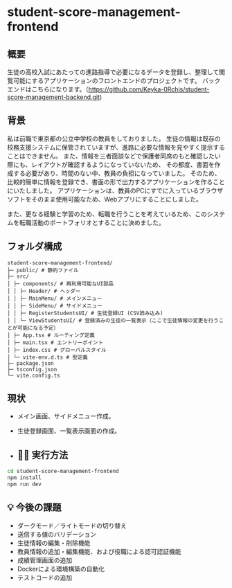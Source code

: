# student-score-management-frontend

## 概要

生徒の高校入試にあたっての進路指導で必要になるデータを登録し、整理して閲覧可能にするアプリケーションのフロントエンドのプロジェクトです。
バックエンドはこちらになります。（https://github.com/Keyka-0Rchis/student-score-management-backend.git)

## 背景

私は前職で東京都の公立中学校の教員をしておりました。
生徒の情報は既存の校務支援システムに保管されていますが、進路に必要な情報を見やすく提示することはできません。
また、情報を三者面談などで保護者同席のもと確認したい際にも、レイアウトが確認するようになっていないため、
その都度、書面を作成する必要があり、時間のない中、教員の負担になっていました。
そのため、比較的簡単に情報を登録でき、書面の形で出力するアプリケーションを作ることにいたしました。
アプリケーションは、教員のPCにすでに入っているブラウザソフトをそのまま使用可能なため、Webアプリにすることにしました。

また、更なる経験と学習のため、転職を行うことを考えているため、このシステムを転職活動のポートフォリオとすることに決めました。

## フォルダ構成
```
student-score-management-frontend/
├─ public/ # 静的ファイル
├─ src/
│ ├─ components/ # 再利用可能なUI部品
│ │ ├─ Header/ # ヘッダー
│ │ ├─ MainMenu/ # メインメニュー
│ │ ├─ SideMenu/ # サイドメニュー
│ │ ├─ RegisterStudentsUI/ # 生徒登録UI (CSV読み込み)
│ │ └─ ViewStudentsUI/ # 登録済みの生徒の一覧表示（ここで生徒情報の変更を行うことが可能になる予定）
│ ├─ App.tsx # ルーティング定義
│ ├─ main.tsx # エントリーポイント
│ ├─ index.css # グローバルスタイル
│ └─ vite-env.d.ts # 型定義
├─ package.json
├─ tsconfig.json
└─ vite.config.ts
```

## 現状
- メイン画面、サイドメニュー作成。
- 生徒登録画面、一覧表示画面の作成。

- ## 🏃‍♂️ 実行方法
```bash
cd student-score-management-frontend
npm install
npm run dev
```

## 💡 今後の課題
- ダークモード／ライトモードの切り替え
- 送信する値のバリデーション
- 生徒情報の編集・削除機能
- 教員情報の追加・編集機能、および役職による認可認証機能
- 成績管理画面の追加
- Dockerによる環境構築の自動化
- テストコードの追加
